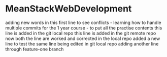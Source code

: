 # MeanStackWebDevelopment
adding new words in this first line to see conflicts - learning how to handle multiple commits
for the 1 year course - to put all the practise contents 
this line is added in the git local repo
this line is added in the git remote repo
now both the line are worked and corrected in the local repo
added a new line to test the same line being edited in git local repo
adding another line through feature-one branch

